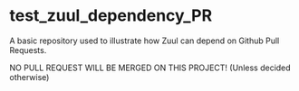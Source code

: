 # test_zuul_dependency_PR
A basic repository used to illustrate how Zuul can depend on Github Pull Requests.

NO PULL REQUEST WILL BE MERGED ON THIS PROJECT! (Unless decided otherwise)

